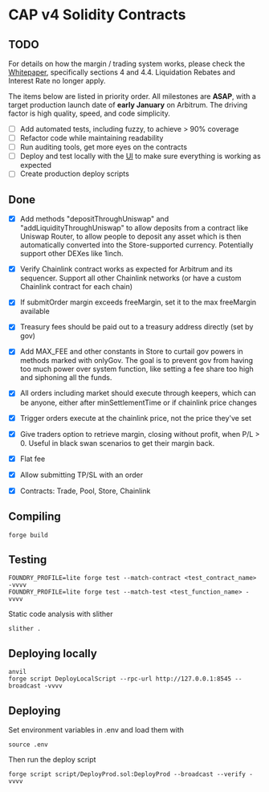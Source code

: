 # CAP v4 Solidity Contracts

## TODO

For details on how the margin / trading system works, please check the [Whitepaper](https://www.cap.finance/whitepaper.pdf), specifically sections 4 and 4.4. Liquidation Rebates and Interest Rate no longer apply.

The items below are listed in priority order. All milestones are **ASAP**, with a target production launch date of **early January** on Arbitrum. The driving factor is high quality, speed, and code simplicity.
 
- [ ] Add automated tests, including fuzzy, to achieve > 90% coverage
- [ ] Refactor code while maintaining readability
- [ ] Run auditing tools, get more eyes on the contracts
- [ ] Deploy and test locally with the [UI](https://github.com/capofficial/ui) to make sure everything is working as expected
- [ ] Create production deploy scripts

## Done

- [x] Add methods "depositThroughUniswap" and "addLiquidityThroughUniswap" to allow deposits from a contract like Uniswap Router, to allow people to deposit any asset which is then automatically converted into the Store-supported currency. Potentially support other DEXes like 1inch.
- [x] Verify Chainlink contract works as expected for Arbitrum and its sequencer. Support all other Chainlink networks (or have a custom Chainlink contract for each chain)
- [x] If submitOrder margin exceeds freeMargin, set it to the max freeMargin available
- [x] Treasury fees should be paid out to a treasury address directly (set by gov)
- [x] Add MAX_FEE and other constants in Store to curtail gov powers in methods marked with onlyGov. The goal is to prevent gov from having too much power over system function, like setting a fee share too high and siphoning all the funds.
- [x] All orders including market should execute through keepers, which can be anyone, either after minSettlementTime or if chainlink price changes
- [x] Trigger orders execute at the chainlink price, not the price they've set
- [x] Give traders option to retrieve margin, closing without profit, when P/L > 0. Useful in black swan scenarios to get their margin back.
- [x] Flat fee
- [x] Allow submitting TP/SL with an order
- [x] Contracts: Trade, Pool, Store, Chainlink


## Compiling

```
forge build
```

## Testing

```
FOUNDRY_PROFILE=lite forge test --match-contract <test_contract_name> -vvvv
FOUNDRY_PROFILE=lite forge test --match-test <test_function_name> -vvvv
```

Static code analysis with slither
```
slither .
```

## Deploying locally

```
anvil
forge script DeployLocalScript --rpc-url http://127.0.0.1:8545 --broadcast -vvvv
```

## Deploying

Set environment variables in .env and load them with
```
source .env
```
Then run the deploy script
```
forge script script/DeployProd.sol:DeployProd --broadcast --verify -vvvv
```